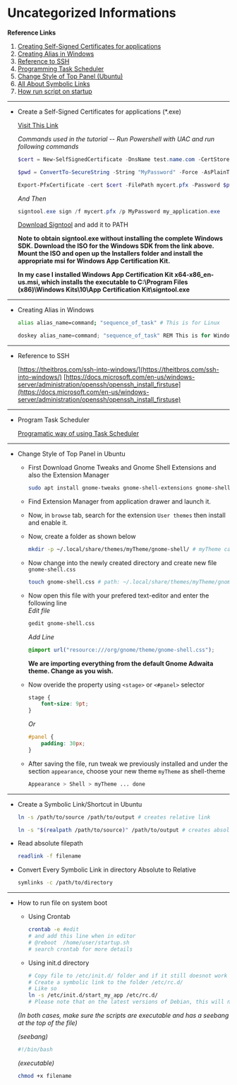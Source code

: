 # Uncategorized Informations

**Reference Links**

1. [Creating Self-Signed Certificates for applications](#N1)
2. [Creating Alias in Windows](#N2)
3. [Reference to SSH](#N3)
4. [Programming Task Scheduler](#N4)
5. [Change Style of Top Panel (Ubuntu)](#N5)
6. [All About Symbolic Links](#N6)
7. [How run script on startup](#N7)
______________________________________________
<div id='N1'></div>  

* Create a Self-Signed Certificates for applications (*.exe)

    [Visit This Link](https://mmus.me/blog/certificates/)

    *Commands used in the tutorial -- Run Powershell with UAC and run following commands*

    ````powershell
    $cert = New-SelfSignedCertificate -DnsName test.name.com -CertStoreLocation cert:\LocalMachine\My -type CodeSigning

    $pwd = ConvertTo-SecureString -String "MyPassword" -Force -AsPlainText

    Export-PfxCertificate -cert $cert -FilePath mycert.pfx -Password $pwd
    ````

    *And Then*

    ````powershell
    signtool.exe sign /f mycert.pfx /p MyPassword my_application.exe
    ````

    [Download Signtool](https://developer.microsoft.com/en-us/windows/downloads/windows-10-sdk/) and add it to PATH

    **Note to obtain signtool.exe without installing the complete Windows SDK. Download the ISO for the Windows SDK from the link above. Mount the ISO and open up the Installers folder and install the appropriate msi for Windows App Certification Kit.**
    
    **In my case I installed Windows App Certification Kit x64-x86_en-us.msi, which installs the executable to C:\Program Files (x86)\Windows Kits\10\App Certification Kit\signtool.exe**

___________________________________________________________________
<div id='N2'></div>  

* Creating Alias in Windows
    ````bash
    alias alias_name=command; "sequence_of_task" # This is for Linux
    ````

    ````powershell
    doskey alias_name=command; "sequence_of_task" REM This is for Windows
    ````
____________________________________________
<div id='N3'></div>

* Reference to SSH

    [https://theitbros.com/ssh-into-windows/](https://theitbros.com/ssh-into-windows/)
    [https://docs.microsoft.com/en-us/windows-server/administration/openssh/openssh_install_firstuse](https://docs.microsoft.com/en-us/windows-server/administration/openssh/openssh_install_firstuse)

____________________________________________________
<div id='N4'></div>

* Program Task Scheduler

    [Programatic way of using Task Scheduler](https://medium.com/@ajay.bile007/programmatic-way-of-creating-task-in-windows-task-scheduler-8673c5d5b897)

_____________________________________________________
<div id='N5'></div>

* Change Style of Top Panel in Ubuntu
    * First Download Gnome Tweaks and Gnome Shell Extensions and also the Extension Manager
        ````bash
        sudo apt install gnome-tweaks gnome-shell-extensions gnome-shell-extension-manager
        ````
    * Find Extension Manager from application drawer and launch it.
    * Now, in `browse` tab, search for the extension `User themes` then install and enable it.
    * Now, create a folder as shown below
        ````bash
        mkdir -p ~/.local/share/themes/myTheme/gnome-shell/ # myTheme can be any name you want for your theme
        ````
    * Now change into the newly created directory and create new file `gnome-shell.css`
        ````bash
        touch gnome-shell.css # path: ~/.local/share/themes/myTheme/gnome-shell
        ````
    * Now open this file with your prefered text-editor and enter the following line  
        _Edit file_
        ````bash
        gedit gnome-shell.css
        ````

        _Add Line_
        ````css
        @import url("resource:///org/gnome/theme/gnome-shell.css");
        ````

        __We are importing everything from the default Gnome Adwaita theme. Change as you wish.__
    * Now overide the property using `<stage>` or `<#panel>` selector
        ````css
        stage {
            font-size: 9pt;
        }
        ````

        *Or*

        ````css
        #panel {
            padding: 30px;
        }
        ````
    
    * After saving the file, run tweak we previously installed and under the section `appearance`, choose your new theme `myTheme` as shell-theme
        ````css
        Appearance > Shell > myTheme ... done
        ````
_____________________________________________________
<div id='N6'></div>

* Create a Symbolic Link/Shortcut in Ubuntu  
    ````bash
    ln -s /path/to/source /path/to/output # creates relative link
    ````

    ````bash
    ln -s "$(realpath /path/to/source)" /path/to/output # creates absolute link
    ````

* Read absolute filepath
    ````bash
    readlink -f filename
    ````

* Convert Every Symbolic Link in directory Absolute to Relative
    ````bash
    symlinks -c /path/to/directory
    ````

___________________________________
<div id="N7"></div>

* How to run file on system boot  
    * Using Crontab  
        ````bash
        crontab -e #edit
        # and add this line when in editor 
        # @reboot  /home/user/startup.sh
        # search crontab for more details
        ````
    
    * Using init.d directory
        ````bash
        # Copy file to /etc/init.d/ folder and if it still doesnot work
        # Create a symbolic link to the folder /etc/rc.d/
        # Like so
        ln -s /etc/init.d/start_my_app /etc/rc.d/
        # Please note that on the latest versions of Debian, this will not work as your script will have to be LSB compliant (provide at least the following actions: start, stop, restart, force-reload, and status)
        ````

    _(In both cases, make sure the scripts are executable and has a seebang at the top of the file)_

    _(seebang)_
    ````bash
    #!/bin/bash
    ````

    _(executable)_
    ````bash
    chmod +x filename
    ````
